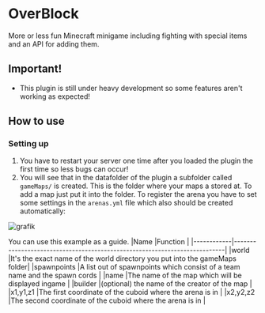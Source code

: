 # OverBlock

More or less fun Minecraft minigame including fighting with special items and an API for adding them.

## Important!
- This plugin is still under heavy development so some features aren't working as expected!

## How to use

### Setting up

1. You have to restart your server one time after you loaded the plugin the first time so less bugs can occur!
2. You will see that in the datafolder of the plugin a subfolder called `gameMaps/` is created. This is the folder where your maps a stored at. To add a map just put it into the folder. To register the arena you have to set some settings in the `arenas.yml` file which also should be created automatically:

![grafik](https://user-images.githubusercontent.com/69450649/163047792-4f04596e-6756-41c7-b716-f9741d048b43.png)

You can use this example as a guide.
|Name        |Function                                                                   |
|------------|---------------------------------------------------------------------------|
|world       |It's the exact name of the world directory you put into the gameMaps folder|
|spawnpoints |A list out of spawnpoints which consist of a team name and the spawn cords |
|name        |The name of the map which will be displayed ingame                         |
|builder     |(optional) the name of the creator of the map                              |
|x1,y1,z1    |The first coordinate of the cuboid where the arena is in                   |
|x2,y2,z2    |The second coordinate of the cuboid where the arena is in                  |
